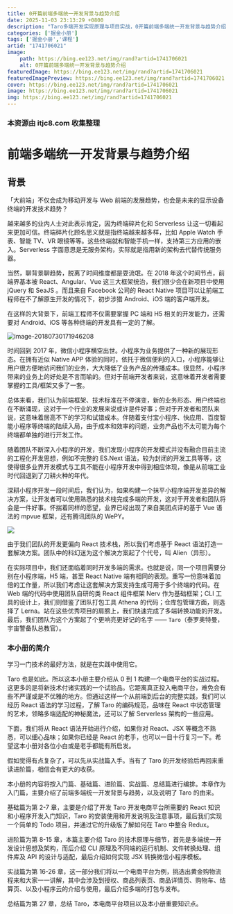 ```yaml
---
title: 0开篇前端多端统一开发背景与趋势介绍
date: 2025-11-03 23:13:29 +0800
description: "Taro多端开发实现原理与项目实战，0开篇前端多端统一开发背景与趋势介绍"
categories: ['掘金小册']
tags: ['掘金小册','课程']
artid: "1741706021"
image:
    path: https://bing.ee123.net/img/rand?artid=1741706021
    alt: 0开篇前端多端统一开发背景与趋势介绍
featuredImage: https://bing.ee123.net/img/rand?artid=1741706021
featuredImagePreview: https://bing.ee123.net/img/rand?artid=1741706021
cover: https://bing.ee123.net/img/rand?artid=1741706021
image: https://bing.ee123.net/img/rand?artid=1741706021
img: https://bing.ee123.net/img/rand?artid=1741706021
---
```


### 本资源由 itjc8.com 收集整理
# 前端多端统一开发背景与趋势介绍

## 背景

「大前端」不仅会成为移动开发与 Web 前端的发展趋势，也会是未来的显示设备终端的开发技术趋势？

越来越多的业内人士对此表示肯定，因为终端碎片化和 Serverless 让这一切看起来更加可信。终端碎片化顾名思义就是指终端越来越多样，比如 Apple Watch 手表、智能 TV、VR 眼镜等等。这些终端就和智能手机一样，支持第三方应用的嵌入。Serverless 字面意思是无服务架构，实际就是指用新的架构去代替传统服务器。

当然，聊背景聊趋势，脱离了时间维度都是耍流氓。在 2018 年这个时间节点，前端界基本被 React、Angular、Vue 这三大框架统治，我们很少会在新项目中使用 jQuery 和 SeaJS 。而且来自 Facebook 公司的 React Native 项目可以让前端工程师在不了解原生开发的情况下，初步涉猎 Android、iOS 端的客户端开发。

在这样的大背景下，前端工程师不仅需要掌握 PC 端和 H5 相关的开发能力，还需要对 Android、iOS 等各种终端的开发具有一定的了解。

![image-20180730171946208](https://user-gold-cdn.xitu.io/2018/10/7/1664e838a3d4b93a?w=900&h=288&f=png&s=69656)

时间回到 2017 年，微信小程序横空出世。小程序为业务提供了一种新的展现形态。在拥有近似 Native APP 体验的同时，依托于微信便利的入口，小程序能够让用户很方便地访问我们的业务，大大降低了业务产品的传播成本。很显然，小程序带来的业务上的好处是不言而喻的。但对于前端开发者来说，这意味着开发者需要掌握的工具/框架又多了一套。

总体来看，我们认为前端框架、技术标准在不停演变，新的业务形态、用户终端也在不断涌现，这对于一个行业的发展来说或许是件好事；但对于开发者和团队来说，这意味着居高不下的学习和试错成本。伴随着支付宝小程序、快应用、百度智能小程序等终端的陆续入局，由于成本和效率的问题，业务产品也不太可能为每个终端都单独的进行开发工作。

随着团队不断深入小程序的开发，我们发现小程序的开发模式并没有融合目前主流的工程化开发思想，例如不完整的 ES.Next 语法，较为封闭的开发工具等等，这使得很多业界开发模式与工具不能在小程序开发中得到相应体现，像是从前端工业时代回退到了刀耕火种的年代。

深耕小程序开发一段时间后，我们认为，如果构建一个抹平小程序端开发差异的解决方案，让开发者可以使用熟悉的技术栈完成多端的开发，这对于开发者和团队将会是一件好事。怀揣着同样的愿望，业界已经出现了来自美团点评的基于 Vue 语法的 mpvue 框架，还有腾讯团队的 WePY。

![](https://user-gold-cdn.xitu.io/2018/10/7/1664e838a345ca81?w=900&h=399&f=png&s=93593)

由于我们团队的开发更偏向 React 技术栈，所以我们考虑基于 React 语法打造一套解决方案。团队中的科幻迷为这个解决方案起了个代号，叫 Alien（异形）。

在实际项目中，我们还面临着同时开发多端的需求。也就是说，同一个项目需要分别在小程序端，H5 端，甚至 React Native 端有相同的表现。重写一份意味着加倍的工作量，所以我们考虑让这套解决方案支持生成可用于多个终端的代码。在 Web 端的代码中使用团队自研的类 React 组件框架 Nerv 作为基础框架；CLI 工具的设计上，我们则借鉴了团队打包工具 Athena 的代码；仓库包管理方面，则选择了 Lerna。站在这些优秀项目的肩膀上，我们快速完成了多端转换功能的开发。最后，我们团队为这个方案起了个更响亮更好记的名字 —— `Taro`（泰罗奥特曼，宇宙警备队总教官）。

### 本小册的简介

学习一门技术的最好方法，就是在实践中使用它。

Taro 也是如此。所以这本小册主要介绍从 0 到 1 构建一个电商平台的实战过程。这更多的是将新技术付诸实践的一个试验品。它距离真正投入电商平台，难免会有些不严谨或是不优雅的地方。但通过这样一个从前端到后台的完整实践，我们可以经历 React 语法的学习过程，了解 Taro 的编码规范，品味在 React 中状态管理的艺术，领略多端适配的神秘魔法，还可以了解 Serverless 架构的一些应用。

下面，我们将从 React 语法开始进行介绍，如果你对 React、JSX 等概念不熟悉，可以细心品味；如果你已经是 React 的老手，也可以一目十行复习一下。希望这本小册对各位小白或是老手都能有所启发。

假如觉得有点复杂了，可以先从实战篇入手。当有了 Taro 的开发经验后再回来重读进阶篇，相信会有更大的收获。

本小册的内容将按入门篇、基础篇、进阶篇、实战篇、总结篇进行编排。本章作为入门篇，主要介绍了前端多端统一开发背景与趋势，以及说明了 Taro 的由来。

基础篇为第 2-7 章，主要是介绍了开发 Taro 开发电商平台所需要的 React 知识和小程序开发入门知识，Taro 的安装使用和开发说明及注意事项，最后我们实现一个简单的 Todo 项目，并通过它的升级版了解如何在 Taro 中整合 Redux。

进阶篇为第 8-15 章，本篇主要介绍 Taro 的技术原理与细节，首先是多端统一开发设计思想及架构，而后介绍 CLI 原理及不同端的运行机制、文件转换处理、组件库及 API 的设计与适配，最后介绍如何实现 JSX 转换微信小程序模板。

实战篇为第 16-26 章，这一部分我们将以一个电商平台为例，挑选出黄金购物流程来和大家一一讲解，其中会涉及到授权、商品列表页、商品详情页、购物车、结算页、以及小程序云的介绍与使用，最后介绍多端的打包与发布。

总结篇为第 27 章，总结 Taro，本电商平台项目以及本小册重要知识点。
